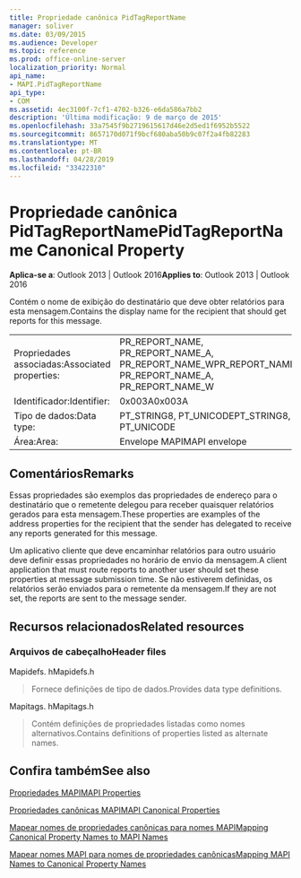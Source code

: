```yaml
---
title: Propriedade canônica PidTagReportName
manager: soliver
ms.date: 03/09/2015
ms.audience: Developer
ms.topic: reference
ms.prod: office-online-server
localization_priority: Normal
api_name:
- MAPI.PidTagReportName
api_type:
- COM
ms.assetid: 4ec3100f-7cf1-4702-b326-e6da586a7bb2
description: 'Última modificação: 9 de março de 2015'
ms.openlocfilehash: 33a7545f9b2719615617d46e2d5ed1f6952b5522
ms.sourcegitcommit: 8657170d071f9bcf680aba50b9c07f2a4fb82283
ms.translationtype: MT
ms.contentlocale: pt-BR
ms.lasthandoff: 04/28/2019
ms.locfileid: "33422310"
---
```

# <a name="pidtagreportname-canonical-property"></a><span data-ttu-id="89cf2-103">Propriedade canônica PidTagReportName</span><span class="sxs-lookup"><span data-stu-id="89cf2-103">PidTagReportName Canonical Property</span></span>

  
  
<span data-ttu-id="89cf2-104">**Aplica-se a**: Outlook 2013 | Outlook 2016</span><span class="sxs-lookup"><span data-stu-id="89cf2-104">**Applies to**: Outlook 2013 | Outlook 2016</span></span> 
  
<span data-ttu-id="89cf2-105">Contém o nome de exibição do destinatário que deve obter relatórios para esta mensagem.</span><span class="sxs-lookup"><span data-stu-id="89cf2-105">Contains the display name for the recipient that should get reports for this message.</span></span>
  
|||
|:-----|:-----|
|<span data-ttu-id="89cf2-106">Propriedades associadas:</span><span class="sxs-lookup"><span data-stu-id="89cf2-106">Associated properties:</span></span>  <br/> |<span data-ttu-id="89cf2-107">PR_REPORT_NAME, PR_REPORT_NAME_A, PR_REPORT_NAME_W</span><span class="sxs-lookup"><span data-stu-id="89cf2-107">PR_REPORT_NAME, PR_REPORT_NAME_A, PR_REPORT_NAME_W</span></span>  <br/> |
|<span data-ttu-id="89cf2-108">Identificador:</span><span class="sxs-lookup"><span data-stu-id="89cf2-108">Identifier:</span></span>  <br/> |<span data-ttu-id="89cf2-109">0x003A</span><span class="sxs-lookup"><span data-stu-id="89cf2-109">0x003A</span></span>  <br/> |
|<span data-ttu-id="89cf2-110">Tipo de dados:</span><span class="sxs-lookup"><span data-stu-id="89cf2-110">Data type:</span></span>  <br/> |<span data-ttu-id="89cf2-111">PT_STRING8, PT_UNICODE</span><span class="sxs-lookup"><span data-stu-id="89cf2-111">PT_STRING8, PT_UNICODE</span></span>  <br/> |
|<span data-ttu-id="89cf2-112">Área:</span><span class="sxs-lookup"><span data-stu-id="89cf2-112">Area:</span></span>  <br/> |<span data-ttu-id="89cf2-113">Envelope MAPI</span><span class="sxs-lookup"><span data-stu-id="89cf2-113">MAPI envelope</span></span>  <br/> |
   
## <a name="remarks"></a><span data-ttu-id="89cf2-114">Comentários</span><span class="sxs-lookup"><span data-stu-id="89cf2-114">Remarks</span></span>

<span data-ttu-id="89cf2-115">Essas propriedades são exemplos das propriedades de endereço para o destinatário que o remetente delegou para receber quaisquer relatórios gerados para esta mensagem.</span><span class="sxs-lookup"><span data-stu-id="89cf2-115">These properties are examples of the address properties for the recipient that the sender has delegated to receive any reports generated for this message.</span></span>
  
<span data-ttu-id="89cf2-116">Um aplicativo cliente que deve encaminhar relatórios para outro usuário deve definir essas propriedades no horário de envio da mensagem.</span><span class="sxs-lookup"><span data-stu-id="89cf2-116">A client application that must route reports to another user should set these properties at message submission time.</span></span> <span data-ttu-id="89cf2-117">Se não estiverem definidas, os relatórios serão enviados para o remetente da mensagem.</span><span class="sxs-lookup"><span data-stu-id="89cf2-117">If they are not set, the reports are sent to the message sender.</span></span>
  
## <a name="related-resources"></a><span data-ttu-id="89cf2-118">Recursos relacionados</span><span class="sxs-lookup"><span data-stu-id="89cf2-118">Related resources</span></span>

### <a name="header-files"></a><span data-ttu-id="89cf2-119">Arquivos de cabeçalho</span><span class="sxs-lookup"><span data-stu-id="89cf2-119">Header files</span></span>

<span data-ttu-id="89cf2-120">Mapidefs. h</span><span class="sxs-lookup"><span data-stu-id="89cf2-120">Mapidefs.h</span></span>
  
> <span data-ttu-id="89cf2-121">Fornece definições de tipo de dados.</span><span class="sxs-lookup"><span data-stu-id="89cf2-121">Provides data type definitions.</span></span>
    
<span data-ttu-id="89cf2-122">Mapitags. h</span><span class="sxs-lookup"><span data-stu-id="89cf2-122">Mapitags.h</span></span>
  
> <span data-ttu-id="89cf2-123">Contém definições de propriedades listadas como nomes alternativos.</span><span class="sxs-lookup"><span data-stu-id="89cf2-123">Contains definitions of properties listed as alternate names.</span></span>
    
## <a name="see-also"></a><span data-ttu-id="89cf2-124">Confira também</span><span class="sxs-lookup"><span data-stu-id="89cf2-124">See also</span></span>



[<span data-ttu-id="89cf2-125">Propriedades MAPI</span><span class="sxs-lookup"><span data-stu-id="89cf2-125">MAPI Properties</span></span>](mapi-properties.md)
  
[<span data-ttu-id="89cf2-126">Propriedades canônicas MAPI</span><span class="sxs-lookup"><span data-stu-id="89cf2-126">MAPI Canonical Properties</span></span>](mapi-canonical-properties.md)
  
[<span data-ttu-id="89cf2-127">Mapear nomes de propriedades canônicas para nomes MAPI</span><span class="sxs-lookup"><span data-stu-id="89cf2-127">Mapping Canonical Property Names to MAPI Names</span></span>](mapping-canonical-property-names-to-mapi-names.md)
  
[<span data-ttu-id="89cf2-128">Mapear nomes MAPI para nomes de propriedades canônicas</span><span class="sxs-lookup"><span data-stu-id="89cf2-128">Mapping MAPI Names to Canonical Property Names</span></span>](mapping-mapi-names-to-canonical-property-names.md)

